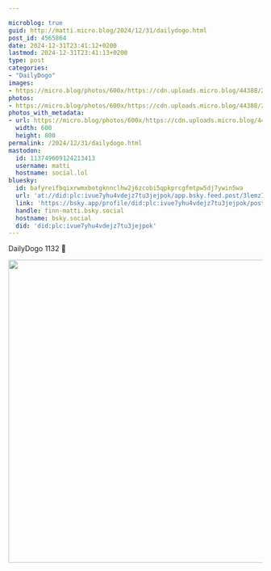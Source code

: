 ```yaml
---

microblog: true
guid: http://matti.micro.blog/2024/12/31/dailydogo.html
post_id: 4565864
date: 2024-12-31T23:41:12+0200
lastmod: 2024-12-31T23:41:13+0200
type: post
categories:
- "DailyDogo"
images:
- https://micro.blog/photos/600x/https://cdn.uploads.micro.blog/44388/2024/9fa44b3693c64f7da1579204cfcd20cb.jpg
photos:
- https://micro.blog/photos/600x/https://cdn.uploads.micro.blog/44388/2024/9fa44b3693c64f7da1579204cfcd20cb.jpg
photos_with_metadata:
- url: https://micro.blog/photos/600x/https://cdn.uploads.micro.blog/44388/2024/9fa44b3693c64f7da1579204cfcd20cb.jpg
  width: 600
  height: 800
permalink: /2024/12/31/dailydogo.html
mastodon:
  id: 113749609124213413
  username: matti
  hostname: social.lol
bluesky:
  id: bafyreifbqixrwmxbotgknnclhw2j6zcobi5qpkprcgfmtpw5dj7ywin5wa
  url: 'at://did:plc:ivue7yhu4vdejz7tu3jejpok/app.bsky.feed.post/3lemz7jbjbw2q'
  link: 'https://bsky.app/profile/did:plc:ivue7yhu4vdejz7tu3jejpok/post/3lemz7jbjbw2q'
  handle: finn-matti.bsky.social
  hostname: bsky.social
  did: 'did:plc:ivue7yhu4vdejz7tu3jejpok'
---
```

DailyDogo 1132 🐶

<img src="/media/uploads/2024/9fa44b3693c64f7da1579204cfcd20cb.jpg" width="600" alt="" />
